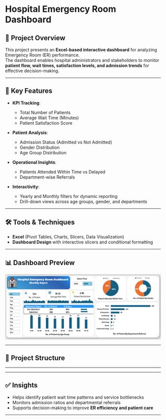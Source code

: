# Hospital Emergency Room Dashboard

## 📌 Project Overview
This project presents an **Excel-based interactive dashboard** for analyzing Emergency Room (ER) performance.  
The dashboard enables hospital administrators and stakeholders to monitor **patient flow, wait times, satisfaction levels, and admission trends** for effective decision-making.

---

## 🎯 Key Features
- **KPI Tracking**:  
  - Total Number of Patients  
  - Average Wait Time (Minutes)  
  - Patient Satisfaction Score  

- **Patient Analysis**:  
  - Admission Status (Admitted vs Not Admitted)  
  - Gender Distribution  
  - Age Group Distribution  

- **Operational Insights**:  
  - Patients Attended Within Time vs Delayed  
  - Department-wise Referrals  

- **Interactivity**:  
  - Yearly and Monthly filters for dynamic reporting  
  - Drill-down views across age groups, gender, and departments  

---

## 🛠️ Tools & Techniques
- **Excel** (Pivot Tables, Charts, Slicers, Data Visualization)  
- **Dashboard Design** with interactive slicers and conditional formatting  

---

## 📊 Dashboard Preview
![Hospital ER Dashboard](dashboard.png)

---

## 📂 Project Structure

---


---

## ✅ Insights
- Helps identify patient wait time patterns and service bottlenecks  
- Monitors admission ratios and departmental referrals  
- Supports decision-making to improve **ER efficiency and patient care**  

---


